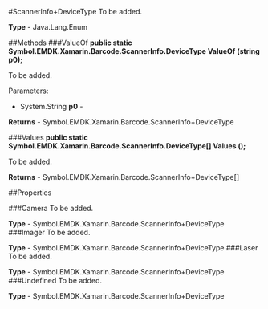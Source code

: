 #ScannerInfo+DeviceType
To be added.

**Type** - Java.Lang.Enum

##Methods
###ValueOf
**public static Symbol.EMDK.Xamarin.Barcode.ScannerInfo.DeviceType ValueOf (string p0);**

To be added.

Parameters: 

* System.String **p0** - 

**Returns** - Symbol.EMDK.Xamarin.Barcode.ScannerInfo+DeviceType

###Values
**public static Symbol.EMDK.Xamarin.Barcode.ScannerInfo.DeviceType[] Values ();**

To be added.


**Returns** - Symbol.EMDK.Xamarin.Barcode.ScannerInfo+DeviceType[]

##Properties

###Camera
To be added.

**Type** - Symbol.EMDK.Xamarin.Barcode.ScannerInfo+DeviceType
###Imager
To be added.

**Type** - Symbol.EMDK.Xamarin.Barcode.ScannerInfo+DeviceType
###Laser
To be added.

**Type** - Symbol.EMDK.Xamarin.Barcode.ScannerInfo+DeviceType
###Undefined
To be added.

**Type** - Symbol.EMDK.Xamarin.Barcode.ScannerInfo+DeviceType


